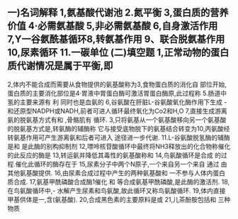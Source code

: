 一)名词解释
1,氨基酸代谢池 2.氮平衡
3,蛋白质的营养价值
4·必需氨基酸
5,非必需氨基酸 6,自身激活作用 7,Y一谷氨酰基循环8,转氨基作用
9、联合脱氨基作用10,尿素循环 11.一碳单位
(二)填空题
1,正常动物的蛋白质代谢情况是属于平衡,即
-
2,体内不能合成而需要从食物提供的氨基酸称为3,食物蛋白质的消化自
部位开始,蛋白质的主要消化部位是4·胃液中胃蛋白酶可激活胃蛋白酶原,此过程称
5.肠道中氢的主要来源有
利
同时也是血氨的
6,谷氨酸在肝脏L-谷氨酸氧化酶作用下生成
-和还原型NADPH或NADH,前者可进人循环最终氧化为Co2和H,O
7,直接生成游离氨的脱氨基方式有和
,骨骼肌有
循环.
3,只将氨基从一个氨基酸移向另一个氨基酸的脱氨基方式是,转氨酶的辅酶称
它与接受底物脱下的氨基结合转变为10,丙氨酸经转氨基作用可产生游离氨和后者可进入
途径进一步代谢.
11.L-谷氨酸脱氢酶的辅酶是和
是此酶的别构抑制剂
12,嘌呤核苷酸循环中最终将NH3释放出的化合物称催化的此反应的酶是
13,转运氨并降低其毒性的氨基酸称和
14,鸟氨酸循环是合成
的过程.催化此循环的酶存在于
15,尿素分子中两个N原子,一个来自另一个来自
通过
由其他氨基酸提供.
16,由尿素合成过程中产生的两种氨基酸和
一不参与人体内蛋白质合成.
17,氨基甲酰磷酸合成酶1催化
和 等合成氨基甲酰磷酸,是此酶的激活剂.
18,在鸟氨酸循环中,-
水解产生尿素和鸟氨酸,故此循环又称鸟氨酸循环.
19,体内直接甲基供体是一,含(氨基酸).
20,合成黑色素的主要原料是或
21,儿茶酚胺包括和
三种物质